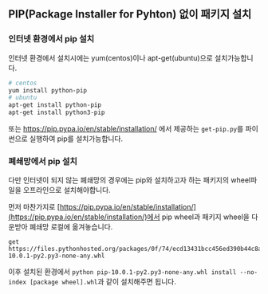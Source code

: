 ## PIP(Package Installer for Pyhton) 없이 패키지 설치

### 인터넷 환경에서 pip 설치

인터넷 환경에서 설치시에는 yum(centos)이나 apt-get(ubuntu)으로 설치가능합니다.
```bash
# centos
yum install python-pip
# ubuntu
apt-get install python-pip
apt-get install python3-pip
```
또는 https://pip.pypa.io/en/stable/installation/ 에서 제공하는 `get-pip.py`를 파이썬으로 실행하여 pip를 설치가능합니다.


### 폐쇄망에서 pip 설치

다만 인터넷이 되지 않는 폐쇄망의 경우에는 pip와 설치하고자 하는 패키지의 wheel파일을 오프라인으로 설치해야합니다.

먼저 마찬가지로 [https://pip.pypa.io/en/stable/installation/](https://pip.pypa.io/en/stable/installation/)에서 pip wheel과 패키지 wheel을 다운받아 폐쇄망 로컬에 옮겨놓습니다.

```
get https://files.pythonhosted.org/packages/0f/74/ecd13431bcc456ed390b44c8a6e917c1820365cbebcb6a8974d1cd045ab4/pip-10.0.1-py2.py3-none-any.whl

```

이후 설치된 환경에서 `python pip-10.0.1-py2.py3-none-any.whl install --no-index [package wheel].whl`과 같이 설치해주면 됩니다.


